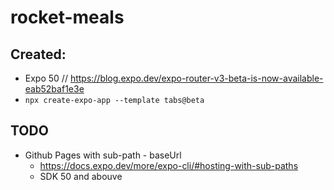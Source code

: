 # rocket-meals





## Created:

- Expo 50 // https://blog.expo.dev/expo-router-v3-beta-is-now-available-eab52baf1e3e
- ``npx create-expo-app --template tabs@beta``

## TODO

- Github Pages with sub-path - baseUrl
  - https://docs.expo.dev/more/expo-cli/#hosting-with-sub-paths
  - SDK 50 and abouve

